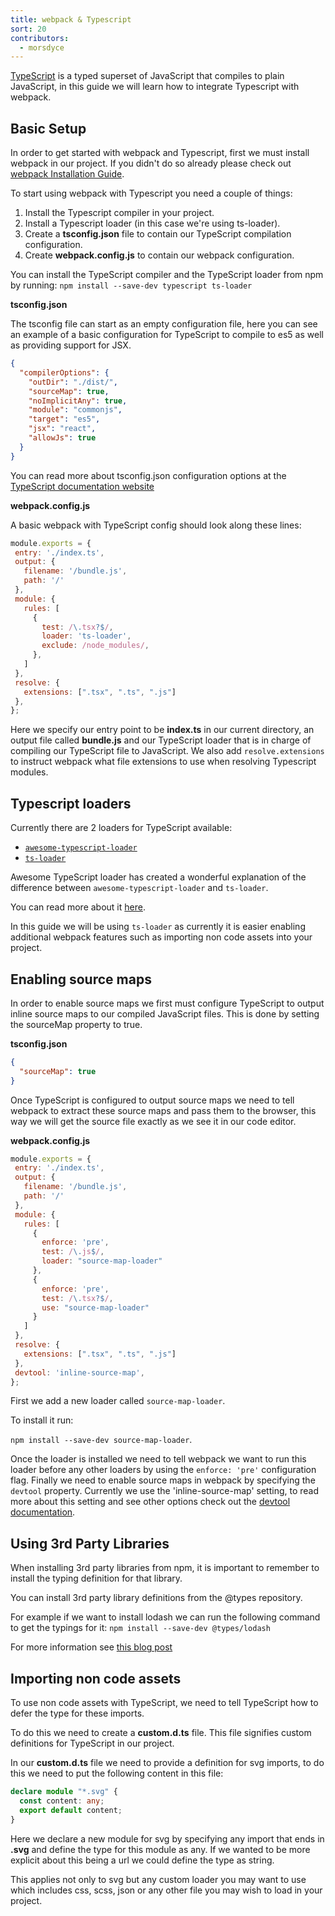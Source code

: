 ```yaml
---
title: webpack & Typescript
sort: 20
contributors:
  - morsdyce
---
```


[TypeScript](https://www.typescriptlang.org) is a typed superset of JavaScript that compiles to plain JavaScript, in this guide we will learn how to integrate Typescript with webpack.

## Basic Setup

In order to get started with webpack and Typescript, first we must install webpack in our project.
If you didn't do so already please check out [webpack Installation Guide](https://webpack.js.org/guides/installation/).

To start using webpack with Typescript you need a couple of things:
1. Install the Typescript compiler in your project.
2. Install a Typescript loader (in this case we're using ts-loader).
3. Create a __tsconfig.json__ file to contain our TypeScript compilation configuration.
3. Create __webpack.config.js__ to contain our webpack configuration.

You can install the TypeScript compiler and the TypeScript loader from npm by running:
 `npm install --save-dev typescript ts-loader`

__tsconfig.json__

The tsconfig file can start as an empty configuration file, here you can see an example of a basic configuration for TypeScript to compile to es5 as well as providing support for JSX.

```json
{
  "compilerOptions": {
    "outDir": "./dist/",
    "sourceMap": true,
    "noImplicitAny": true,
    "module": "commonjs",
    "target": "es5",
    "jsx": "react",
    "allowJs": true
  }
}
```

You can read more about tsconfig.json configuration options at the [TypeScript documentation website](https://www.typescriptlang.org/docs/handbook/tsconfig-json.html)

__webpack.config.js__

A basic webpack with TypeScript config should look along these lines:
```js
module.exports = {
 entry: './index.ts',
 output: {
   filename: '/bundle.js',
   path: '/'
 },
 module: {
   rules: [
     {
       test: /\.tsx?$/,
       loader: 'ts-loader',
       exclude: /node_modules/,
     },
   ]
 },
 resolve: {
   extensions: [".tsx", ".ts", ".js"]
 },
};
```

Here we specify our entry point to be __index.ts__ in our current directory,
an output file called __bundle.js__
and our TypeScript loader that is in charge of compiling our TypeScript file to JavaScript. We also add `resolve.extensions` to instruct webpack what file extensions to use when resolving Typescript modules.

## Typescript loaders

Currently there are 2 loaders for TypeScript available:
* [`awesome-typescript-loader`](https://github.com/s-panferov/awesome-typescript-loader)
* [`ts-loader`](https://github.com/TypeStrong/ts-loader)

Awesome TypeScript loader has created a wonderful explanation of the
difference between `awesome-typescript-loader` and `ts-loader`.

You can read more about it [here](https://github.com/s-panferov/awesome-typescript-loader#differences-between-ts-loader).

In this guide we will be using `ts-loader` as currently it is easier enabling additional webpack features such as importing non code assets into your project.

## Enabling source maps

In order to enable source maps we first must configure TypeScript to output inline source maps to our compiled JavaScript files.
This is done by setting the sourceMap property to true.

__tsconfig.json__
```json
{
  "sourceMap": true
}
```

Once TypeScript is configured to output source maps we need to tell webpack
to extract these source maps and pass them to the browser, this way we will get the source file
exactly as we see it in our code editor.

__webpack.config.js__
```js
module.exports = {
 entry: './index.ts',
 output: {
   filename: '/bundle.js',
   path: '/'
 },
 module: {
   rules: [
     {
       enforce: 'pre',
       test: /\.js$/,
       loader: "source-map-loader"
     },
     {
       enforce: 'pre',
       test: /\.tsx?$/,
       use: "source-map-loader"
     }
   ]
 },
 resolve: {
   extensions: [".tsx", ".ts", ".js"]
 },
 devtool: 'inline-source-map',
};
```

First we add a new loader called `source-map-loader`.

To install it run:

`npm install --save-dev source-map-loader`.

Once the loader is installed we need to tell webpack we want to run this loader before any other loaders by using the `enforce: 'pre'` configuration flag.
Finally we need to enable source maps in webpack by specifying the `devtool` property.
Currently we use the 'inline-source-map' setting, to read more about this setting and see other options check out the [devtool documentation](https://webpack.js.org/configuration/devtool/).





## Using 3rd Party Libraries

When installing 3rd party libraries from npm, it is important to remember
to install the typing definition for that library.

You can install 3rd party library definitions from the @types repository.

For example if we want to install lodash we can run the following command to get the typings for it:
`npm install --save-dev @types/lodash`

For more information see [this blog post](https://blogs.msdn.microsoft.com/typescript/2016/06/15/the-future-of-declaration-files/)

## Importing non code assets

To use non code assets with TypeScript, we need to tell TypeScript how to defer the type for these imports.

To do this we need to create a __custom.d.ts__ file.
This file signifies custom definitions for TypeScript in our project.

In our __custom.d.ts__ file we need to provide a definition for svg imports, to do this we need to put the following content in this file:

```typescript
declare module "*.svg" {
  const content: any;
  export default content;
}
```

Here we declare a new module for svg by specifying any import that ends in __.svg__ and define the type for this module as any.
If we wanted to be more explicit about this being a url we could define the type as string.

This applies not only to svg but any custom loader you may want to use which includes css, scss, json or any other file you may wish to load in your project.
